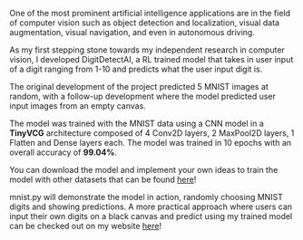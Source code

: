 One of the most prominent artificial intelligence applications are in the field of computer vision such as object detection and localization, visual data augmentation, visual navigation, and even in autonomous driving.

As my first stepping stone towards my independent research in computer vision, I developed DigitDetectAI, a RL trained model that takes in user input of a digit ranging from 1-10 and predicts what the user input digit is.

The original development of the project predicted 5 MNIST images at random, with a follow-up development where the model predicted user input images from an empty canvas.

The model was trained with the MNIST data using a CNN model in a **TinyVCG** architecture composed of 4 Conv2D layers, 2 MaxPool2D layers, 1 Flatten and Dense layers each. The model was trained in 10 epochs with an overall accuracy of **99.04%**.

You can download the model and implement your own ideas to train the model with other datasets that can be found [here](https://archive.ics.uci.edu/)!

mnist.py will demonstrate the model in action, randomly choosing MNIST digits and showing predictions. A more practical approach where users can input their own digits on a black canvas and predict using my trained model can be checked out on my website [here](https://sungwookm.github.io/projects/digitdetectai/)!
